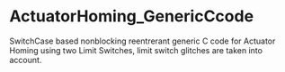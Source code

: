 # ActuatorHoming_GenericCcode
SwitchCase based nonblocking reentrerant generic C code for Actuator Homing using two Limit Switches, limit switch glitches are taken into account.
